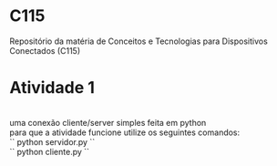 # C115
Repositório da matéria de Conceitos e Tecnologias para Dispositivos Conectados (C115)
<br>
<h1>Atividade 1</h1><br>
uma conexão cliente/server simples feita em python <br>
para que a atividade funcione utilize os seguintes comandos:<br>
`` python servidor.py `` <br>
`` python cliente.py ``
